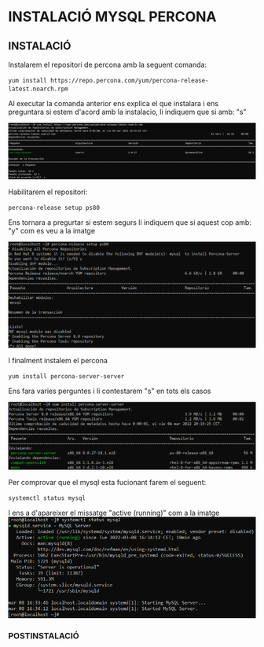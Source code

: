 # INSTALACIÓ MYSQL PERCONA

## INSTALACIÓ

Instalarem el repositori de percona amb la seguent comanda:

`yum install https://repo.percona.com/yum/percona-release-latest.noarch.rpm`

Al executar la comanda anterior ens explica el que instalara i ens preguntara si estem d'acord amb la instalacio, li indiquem que si amb: "s"

![ScreenShot](imgs/2022-03-04_18-57.png)

Habilitarem el repositori:

`percona-release setup ps80`

Ens tornara a pregurtar si estem segurs li indiquem que si aquest cop amb: "y" com es veu a la imatge

![ScreenShot](imgs/2022-03-04_19-18.png)

I finalment instalem el percona

`yum install percona-server-server`

Ens fara varies perguntes i li contestarem "s" en tots els casos

![ScreenShot](imgs/2022-03-04_19-20.png)

Per comprovar que el mysql esta fucionant farem el seguent:

`systemctl status mysql`

I ens a d'apareixer el missatge "active (running)" com a la imatge
![ScreenShot](imgs/2022-03-08_15-44.png)

### POSTINSTALACIÓ
